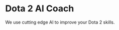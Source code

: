 Dota 2 AI Coach
==============================

We use cutting edge AI to improve your Dota 2 skills.

